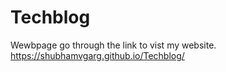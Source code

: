 # Techblog
Wewbpage
go through the link to vist my website.
https://shubhamvgarg.github.io/Techblog/
